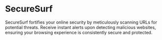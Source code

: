 # SecureSurf
 SecureSurf fortifies your online security by meticulously scanning URLs for potential threats. Receive instant alerts upon detecting malicious websites, ensuring your browsing experience is consistently secure and protected.
